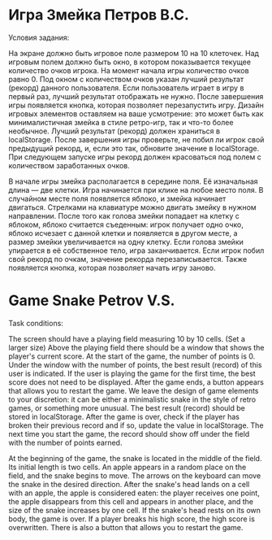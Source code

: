 # Игра Змейка Петров В.С.

Условия задания:

На экране должно быть игровое поле размером 10 на 10 клеточек.
Над игровым полем должно быть окно, в котором показывается текущее количество очков игрока. На момент начала игры количество очков равно 0.
Под окном с количеством очков указан лучший результат (рекорд) данного пользователя. Если пользователь играет в игру в первый раз, лучший результат отображать не нужно.
После завершения игры появляется кнопка, которая позволяет перезапустить игру.
Дизайн игровых элементов оставляем на ваше усмотрение: это может быть как минималистичная змейка в стиле ретро-игр, так и что-то более необычное.
Лучший результат (рекорд) должен храниться в localStorage. После завершения игры проверьте, не побил ли игрок свой предыдущий рекорд, и, если это так, обновите значение в localStorage. При следующем запуске игры рекорд должен красоваться под полем с количеством заработанных очков.

В начале игры змейка располагается в середине поля. Её изначальная длина — две клетки.
Игра начинается при клике на любое место поля. В случайном месте поля появляется яблоко, и змейка начинает двигаться. Стрелками на клавиатуре можно двигать змейку в нужном направлении.
После того как голова змейки попадает на клетку с яблоком, яблоко считается съеденным: игрок получает одно очко, яблоко исчезает с данной клетки и появляется в другом месте, а размер змейки увеличивается на одну клетку.
Если голова змейки упирается в её собственное тело, игра заканчивается. Если игрок побил свой рекорд по очкам, значение рекорда перезаписывается. Также появляется кнопка, которая позволяет начать игру заново.

# Game Snake Petrov V.S.

Task conditions:

The screen should have a playing field measuring 10 by 10 cells. (Set a larger size)
Above the playing field there should be a window that shows the player's current score. At the start of the game, the number of points is 0.
Under the window with the number of points, the best result (record) of this user is indicated. If the user is playing the game for the first time, the best score does not need to be displayed.
After the game ends, a button appears that allows you to restart the game.
We leave the design of game elements to your discretion: it can be either a minimalistic snake in the style of retro games, or something more unusual.
The best result (record) should be stored in localStorage. After the game is over, check if the player has broken their previous record and if so, update the value in localStorage. The next time you start the game, the record should show off under the field with the number of points earned.

At the beginning of the game, the snake is located in the middle of the field. Its initial length is two cells.
An apple appears in a random place on the field, and the snake begins to move. The arrows on the keyboard can move the snake in the desired direction.
After the snake's head lands on a cell with an apple, the apple is considered eaten: the player receives one point, the apple disappears from this cell and appears in another place, and the size of the snake increases by one cell.
If the snake's head rests on its own body, the game is over. If a player breaks his high score, the high score is overwritten. There is also a button that allows you to restart the game.
